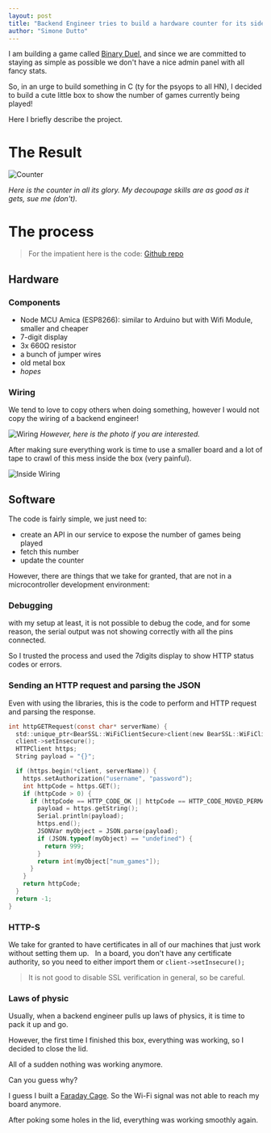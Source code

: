 ```yaml
---
layout: post
title: "Backend Engineer tries to build a hardware counter for its side project."
author: "Simone Dutto"
---
```


I am building a game called [Binary Duel](https://binary-duel.com), and since we are committed to staying as simple as possible we don't have a nice admin panel with all fancy stats.

So, in an urge to build something in C (ty for the psyops to all HN), I decided to build a cute little box to show the number of games currently being played!

Here I briefly describe the project.

# The Result

![Counter](/assets/images/binary-duel/counter.jpg)

_Here is the counter in all its glory.
My decoupage skills are as good as it gets, sue me (don't)._

# The process
> For the impatient here is the code: [Github repo](https://github.com/SimoneDutto/hardware-counter)

## Hardware

### Components

- Node MCU Amica (ESP8266): similar to Arduino but with Wifi Module, smaller and cheaper
- 7-digit display
- 3x 660Ω resistor
- a bunch of jumper wires 
- old metal box
- *hopes*

### Wiring

We tend to love to copy others when doing something, however I would not copy the wiring of a backend engineer!

![Wiring](/assets/images/binary-duel/wiring.jpg)
_However, here is the photo if you are interested._

After making sure everything work is time to use a smaller board and a lot of tape to crawl of this mess inside the box (very painful).

![Inside Wiring](/assets/images/binary-duel/inside_wiring.jpg)

## Software

The code is fairly simple, we just need to:
- create an API in our service to expose the number of games being played
- fetch this number
- update the counter

However, there are things that we take for granted, that are not in a microcontroller development environment:

### Debugging
with my setup at least, it is not possible to debug the code, and for some reason, the serial output was not showing correctly with all the pins connected.

So I trusted the process and used the 7digits display to show HTTP status codes or errors.

### Sending an HTTP request and parsing the JSON
Even with using the libraries, this is the code to perform and HTTP request and parsing the response.
```c
int httpGETRequest(const char* serverName) {
  std::unique_ptr<BearSSL::WiFiClientSecure>client(new BearSSL::WiFiClientSecure);
  client->setInsecure();
  HTTPClient https;
  String payload = "{}";

  if (https.begin(*client, serverName)) {
    https.setAuthorization("username", "password");
    int httpCode = https.GET();
    if (httpCode > 0) {
      if (httpCode == HTTP_CODE_OK || httpCode == HTTP_CODE_MOVED_PERMANENTLY) {
        payload = https.getString();
        Serial.println(payload);
        https.end();
        JSONVar myObject = JSON.parse(payload);
        if (JSON.typeof(myObject) == "undefined") {
          return 999;
        }
        return int(myObject["num_games"]);
      }
    }
    return httpCode;
  }
  return -1;
}
```

### HTTP-S

We take for granted to have certificates in all of our machines that just work without setting them up.  
In a board, you don't have any certificate authority, so you need to either import them or `client->setInsecure();`

> It is not good to disable SSL verification in general, so be careful.

### Laws of physic
Usually, when a backend engineer pulls up laws of physics, it is time to pack it up and go.

However, the first time I finished this box, everything was working, so I decided to close the lid.

All of a sudden nothing was working anymore.

Can you guess why?

I guess I built a [Faraday Cage](https://en.wikipedia.org/wiki/Faraday_cage). So the Wi-Fi signal was not able to reach my board anymore.

After poking some holes in the lid, everything was working smoothly again.